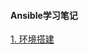 #### Ansible学习笔记  
[1. 环境搭建](https://github.com/xue2zeng/cumulative/blob/master/notes/devops/ansible/1.%E7%8E%AF%E5%A2%83%E6%90%AD%E5%BB%BA.md)
